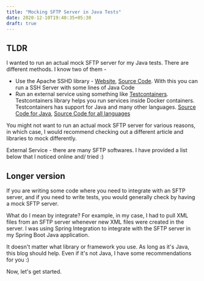 ```yaml
---
title: "Mocking SFTP Server in Java Tests"
date: 2020-12-10T19:40:35+05:30
draft: true
---
```


## TLDR

I wanted to run an actual mock SFTP server for my Java tests. There are different methods. I know two of them -

- Use the Apache SSHD library - [Website](https://mina.apache.org/sshd-projec),
  [Source Code](https://github.com/apache/mina-sshd). With this you can run a
  SSH Server with some lines of Java Code
- Run an external service using something like
  [Testcontainers](https://www.testcontainers.org). Testcontainers library
  helps you run services inside Docker containers. Testcontainers has support
  for Java and many other languages.
  [Source Code for Java](https://github.com/testcontainers/testcontainers-java),
  [Source Code for all languages](https://github.com/testcontainers)

You might not want to run an actual mock SFTP server for various reasons, in
which case, I would recommend checking out a different article and libraries to
mock differently.

External Service - there are many SFTP softwares. I have provided a list below
that I noticed online and/ tried :)

## Longer version

If you are writing some code where you need to integrate with an SFTP server,
and if you need to write tests, you would generally check by having a mock
SFTP server.

What do I mean by integrate? For example, in my case, I had to pull XML files
from an SFTP server whenever new XML files were created in the server. I was
using Spring Integration to integrate with the SFTP server in my Spring Boot
Java application.

It doesn't matter what library or framework you use. As long as it's Java, this
blog should help. Even if it's not Java, I have some recommendations for you :)

Now, let's get started.
